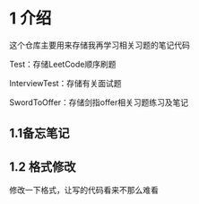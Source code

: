 # 1 介绍

这个仓库主要用来存储我再学习相关习题的笔记代码

Test：存储LeetCode顺序刷题

InterviewTest：存储有关面试题

SwordToOffer：存储剑指offer相关习题练习及笔记



## 1.1备忘笔记







## 1.2 格式修改

修改一下格式，让写的代码看来不那么难看